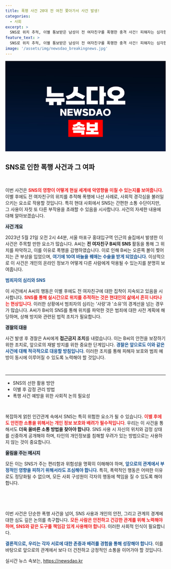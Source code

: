 ```yaml
---
title: 폭행 사건 20대 전 여친 쫓아가서 사건 발생!
categories:
  - 사회
excerpt: >
  SNS로 위치 추적, 이별 통보받은 남성이 전 여자친구를 폭행한 충격 사건! 피해자는 심각한 부상을 입고, 경찰은 접근금지 조치. 과연 이들의 사연은?
feature_text: >
  SNS로 위치 추적, 이별 통보받은 남성이 전 여자친구를 폭행한 충격 사건! 피해자는 심각한 부상을 입고, 경찰은 접근금지 조치. 과연 이들의 사연은?
image: '/assets/img/newsdao_breakingnews.jpg'
---
```


<p><img src="/assets/img/newsdao_breakingnews.jpg" alt="ranknews 속보" /></p>

<h2 data-ke-size="size26">SNS로 인한 폭행 사건과 그 여파</h2>

<p data-ke-size="size16">&nbsp;</p>

<p>이번 사건은 <b><span style="color: #ee2323;">SNS의 영향이 어떻게 현실 세계에 악영향을 미칠 수 있는지를 보여줍니다</span></b>. 이별 후에도 전 여자친구의 위치를 추적해 폭행에 나선 사례로, 사회적 경각심을 불러일으키는 요소로 작용할 것입니다. 특히 현대 사회에서 SNS는 간편한 소통 수단이지만, 그 사용이 자칫 또 다른 부작용을 초래할 수 있음을 시사합니다. 사건의 자세한 내용에 대해 알아보겠습니다.</p>

<p><b><span style="background-color: #21538527;">사건 개요</span></b></p>

<p>2023년 5월 21일 오전 2시 44분, 서울 마포구 홍대입구역 인근의 술집에서 발생한 이 사건은 주목할 만한 요소가 많습니다. A씨는 <b>전 여자친구 B씨의 SNS</b> 활동을 통해 그 위치를 파악하고, 이를 이유로 폭행을 감행하였습니다. 이로 인해 B씨는 오른쪽 볼이 찢어지는 큰 부상을 입었으며, <b><span style="color: #1a5490;">여기에 10여 바늘을 꿰매는 수술을 받게 되었습니다</span></b>. 이상적으로 이 사건은 개인의 온라인 정보가 어떻게 다른 사람에게 악용될 수 있는지를 분명히 보여줍니다.</p>

<p><b><span style="color: #1a5490;">범죄자의 심리와 SNS</span></b></p>

<p>이 사건에서 A씨의 행동은 이별 후에도 전 여자친구에 대한 집착이 지속되고 있음을 시사합니다. <b><span style="color: #ee2323;">SNS를 통해 실시간으로 위치를 추적하는 것은 현대인의 삶에서 흔히 나타나는 현상입니다</span></b>. 이러한 상황에서 범죄자의 심리는 '사랑'과 '소유'의 경계선을 넘는 경우가 많습니다. A씨가 B씨의 SNS를 통해 위치를 파악한 것은 범죄에 대한 사전 계획에 해당하며, 상해 방지와 관련된 법적 조치가 필요합니다.</p>

<p><b><span style="background-color: #21538527;">경찰의 대응</span></b></p>

<p>사건 발생 후 경찰은 A씨에게 <b>접근금지 조치</b>를 내렸습니다. 이는 B씨의 안전을 보장하기 위한 조치로, 앞으로의 재발 방지를 위한 중요한 단계입니다. <b><span style="color: #1a5490;">경찰은 앞으로도 이와 같은 사건에 대해 적극적으로 대응할 방침입니다</span></b>. 이러한 조치를 통해 피해자 보호와 범죄 예방이 동시에 이루어질 수 있도록 노력해야 할 것입니다.</p>

<p data-ke-size="size16">&nbsp;</p>

<hr>

<ul>
    <li>SNS의 선한 활용 방안</li>
    <li>이별 후 감정 관리 방법</li>
    <li>폭행 사건 예방을 위한 사회적 논의 필요성</li>
</ul>

<p data-ke-size="size16">&nbsp;</p>

<p>복잡하게 얽힌 인간관계 속에서 SNS는 특히 위험한 요소가 될 수 있습니다. <b><span style="color: #ee2323;">이별 후에도 안전한 소통을 위해서는 개인 정보 보호와 배려가 필수적입니다</span></b>. 우리는 이 사건을 통해서도 <b>더욱 올바른 소통 방법을 찾아야 합니다</b>. SNS 사용 시 자신의 위치와 감정 상태를 신중하게 공개해야 하며, 타인의 개인정보를 침해할 우려가 있는 방법으로는 사용하지 않는 것이 중요합니다.</p>

<p><b><span style="background-color: #21538527;">울림을 주는 메시지</span></b></p>

<p>모든 이는 SNS가 주는 편리함과 위험성을 명확히 이해해야 하며, <b><span style="color: #1a5490;">앞으로의 관계에서 부정적인 영향을 피하기 위해서라도 조심해야 합니다</span></b>. 특히, 폭력적인 행동은 어떠한 이유로도 정당화될 수 없으며, 모든 사회 구성원이 각자의 행동에 책임을 질 수 있도록 해야 합니다. </p>

<p data-ke-size="size16">&nbsp;</p>

<p data-ke-size="size16">&nbsp;</p>

<p>이번 사건은 단순한 폭행 사건을 넘어, SNS 사용과 개인의 안전, 그리고 관계의 경계에 대한 심도 깊은 논의를 촉구합니다. <b><span style="color: #ee2323;">모든 사람은 안전하고 건강한 관계를 위해 노력해야 하며, SNS와 같은 도구를 책임감 있게 사용해야 합니다</span></b>. 이러한 사회적 인식이 필요합니다. </p>

<p><b><span style="color: #1a5490;">결론적으로, 우리는 각자 서로에 대한 존중과 배려를 경험을 통해 성장해야 합니다</span></b>. 이를 바탕으로 앞으로의 관계에서 보다 더 건전하고 긍정적인 소통을 이어가야 할 것입니다.</p>
실시간 뉴스 속보는, <a href="https://newsdao.kr" rel="dofollow">https://newsdao.kr</a>


